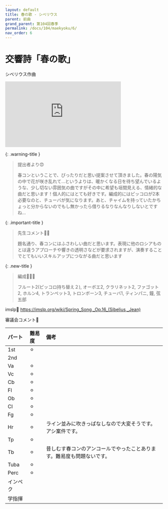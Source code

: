 ```yaml
---
layout: default
title: 春の歌 - シベリウス
parent: 前曲
grand_parent: 第104回春季
permalink: /docs/104/maekyoku/6/
nav_order: 6
---
```


# 交響詩「春の歌」

シベリウス作曲

<iframe width="370" height="210" src="https://www.youtube.com/embed/ZGQ5BMYdGbQ?si=PVVjfBttXkepJGL2" title="YouTube video player" frameborder="0" allow="accelerometer; autoplay; clipboard-write; encrypted-media; gyroscope; picture-in-picture; web-share" allowfullscreen></iframe>

{: .warning-title }
> 提出者より😍
>
> 春コンということで、ぴったりだと思い提案させて頂きました。春の陽気の中で花が咲き乱れて…というよりは、暖かくなる日を待ち望んでいるような、少し切ない雰囲気の曲ですがその中に希望も垣間見える、情緒的な曲だと思います！個人的にはとても好きです。編成的にはピッコロが2本必要なのと、チューバが気になります。あと、チャイムを持っていたかちょっと分からないのでもし無かったら借りるなりなんなりしないとですね…

{: .important-title }
> 先生コメント🤵‍♂️
>
> 題名通り、春コンにはふさわしい曲だと思います。表現に他のロシアものとは違うアプローチや響きの透明さなどが要求されますが、演奏することでとてもいいスキルアップにつながる曲だと思います

{: .new-title }
> 編成🎻🎺🥁
>
> フルート2(ピッコロ持ち替え２), オーボエ2, クラリネット2, ファゴット2, ホルン4, トランペット3, トロンボーン3, チューバ1, ティンパニ, 鐘, 弦五部

imslp🎼
<a href="https://imslp.org/wiki/Spring_Song,_Op.16_(Sibelius,_Jean)">https://imslp.org/wiki/Spring_Song,_Op.16_(Sibelius,_Jean)</a>

審議会コメント📝

| パート       | 難易度          | 備考 |
|:-------------|:------------------|:------|
| 1st         | ⚪︎ |   |
| 2nd |  | |
| Va         | ⚪︎  |  |
| Vc          | ⚪︎ |  |
| Cb | ⚪︎ | |
| Fl         | ⚪︎  |  |
| Ob         | ⚪︎ |  |
| Cl         | ⚪︎  |  |
| Fg          | ⚪︎ |  |
| Hr | ⚪︎ | ライン並みに吹きっぱなしなので大変そうです。アシ案件です。 |
| Tp         | ⚪︎  |  |
| Tb         | ⚪︎ | 昔しむす春コンのアンコールでやったことあります。難易度も問題ないです。 |
| Tuba         | ⚪︎  |  |
| Perc          | ⚪︎ |  |
| インペク |  | |
| 学指揮         |   |  |
